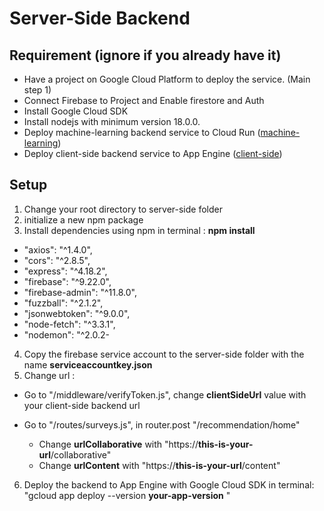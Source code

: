 # Server-Side Backend

## Requirement (ignore if you already have it)
- Have a project on Google Cloud Platform to deploy the service. (Main step 1)
- Connect Firebase to Project and Enable firestore and Auth
- Install Google Cloud SDK
- Install nodejs with minimum version 18.0.0.
- Deploy machine-learning backend service to Cloud Run ([machine-learning](https://github.com/zenrif/Cendakala/tree/backend/machine-learning))
- Deploy client-side backend service to App Engine ([client-side](https://github.com/zenrif/Cendakala/tree/backend/client-side))

## Setup
1. Change your root directory to server-side folder
2. initialize a new npm package
3. Install dependencies using npm in terminal : **npm install**
  - "axios": "^1.4.0",
  - "cors": "^2.8.5",
  - "express": "^4.18.2",
  - "firebase": "^9.22.0",
  - "firebase-admin": "^11.8.0",
  - "fuzzball": "^2.1.2",
  - "jsonwebtoken": "^9.0.0",
  - "node-fetch": "^3.3.1",
  - "nodemon": "^2.0.2- 
4. Copy the firebase service account to the server-side folder with the name **serviceaccountkey.json**
5. Change url :
  - Go to "/middleware/verifyToken.js", change **clientSideUrl** value with your client-side backend url  
  - Go to "/routes/surveys.js", in router.post "/recommendation/home"

    - Change **urlCollaborative** with "https://**this-is-your-url**/collaborative"
    - Change **urlContent** with "https://**this-is-your-url**/content"
6. Deploy the backend to App Engine with Google Cloud SDK in terminal: "gcloud app deploy --version **your-app-version** "
